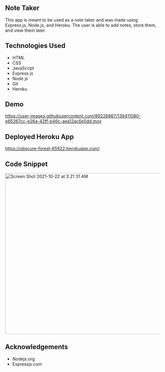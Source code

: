 ## Note Taker

This app is meant to be used as a note taker and was made using Express.js, Node.js, and Heroku. The user is able to add notes, store them, and view them later.

## Technologies Used

* HTML
* CSS
* JavaScript
* Express js
* Node js
* Git
* Heroku

## Demo

https://user-images.githubusercontent.com/89226867/138411080-e65267cc-e26a-42ff-b46c-aea12ac6e5dd.mov


## Deployed Heroku App

https://obscure-forest-65922.herokuapp.com/


## Code Snippet

<img width="525" alt="Screen Shot 2021-10-22 at 3 21 31 AM" src="https://user-images.githubusercontent.com/89226867/138411132-cad7f675-2d9b-487f-9f15-40fb6ad507ca.png">

## Acknowledgements

* Nodejs.org
* Expressjs.com
